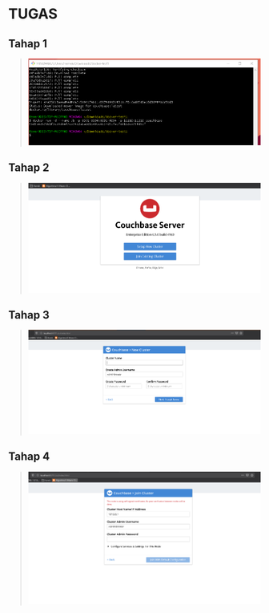 # TUGAS

## Tahap 1
>![img](/minggu-07/tugas-16.PNG)

## Tahap 2
>![img](/minggu-07/tugas-17.PNG)

## Tahap 3
>![img](/minggu-07/tugas-18.PNG)

## Tahap 4
>![img](/minggu-07/tugas-19.PNG)

